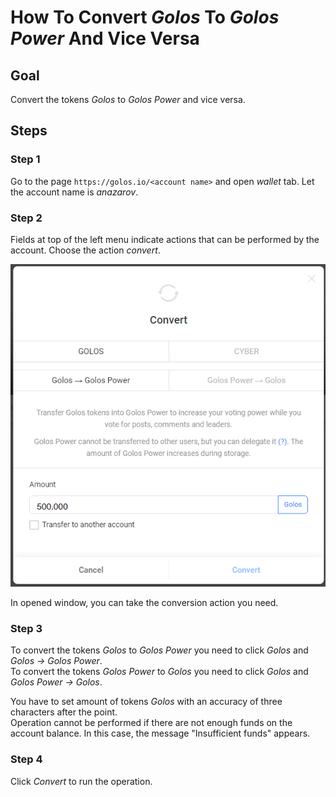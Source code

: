 # How To Convert *Golos* To *Golos Power* And Vice Versa

## Goal
Convert the tokens *Golos* to *Golos Power* and vice versa.

## Steps
### Step 1
Go to the page `https://golos.io/<account name>` and open *wallet* tab. Let the account name is *anazarov*.  

### Step 2
Fields at top of the left menu indicate actions that can be performed by the account. Choose the action *convert*.  

![](./images/convert_golos.png)

In opened window, you can take the conversion action you need.

### Step 3
To convert the tokens *Golos* to *Golos Power* you need to click *Golos* and *Golos -> Golos Power*.  
To convert the tokens *Golos Power* to *Golos* you need to click *Golos* and *Golos Power -> Golos*.  

You have to set amount of tokens *Golos* with an accuracy of three characters after the point.  
Operation cannot be performed if there are not enough funds on the account balance. In this case, the message "Insufficient funds" appears.  

### Step 4
Click *Convert* to run the operation.
